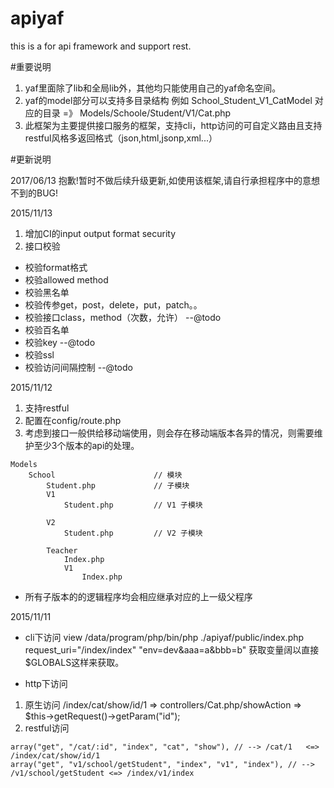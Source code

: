 # apiyaf
this is a for api framework and support rest.

#重要说明
1. yaf里面除了lib和全局lib外，其他均只能使用自己的yaf命名空间。
2. yaf的model部分可以支持多目录结构 例如 School_Student_V1_CatModel 对应的目录 =》 Models/Schoole/Student/V1/Cat.php
3. 此框架为主要提供接口服务的框架，支持cli，http访问的可自定义路由且支持restful风格多返回格式（json,html,jsonp,xml...）

#更新说明

2017/06/13
抱歉!暂时不做后续升级更新,如使用该框架,请自行承担程序中的意想不到的BUG!

2015/11/13
1. 增加CI的input output format security
2. 接口校验
 * 校验format格式
 * 校验allowed method
 * 校验黑名单
 * 校验传参get，post，delete，put，patch。。
 * 校验接口class，method（次数，允许） --@todo
 * 校验百名单
 * 校验key --@todo
 * 校验ssl
 * 校验访问间隔控制 --@todo

2015/11/12
1. 支持restful
2. 配置在config/route.php
3. 考虑到接口一般供给移动端使用，则会存在移动端版本各异的情况，则需要维护至少3个版本的api的处理。

```
Models
    School                      // 模块
        Student.php             // 子模块
        V1
            Student.php         // V1 子模块

        V2
            Student.php         // V2 子模块

        Teacher
            Index.php
            V1
                Index.php
```

* 所有子版本的的逻辑程序均会相应继承对应的上一级父程序


2015/11/11
* cli下访问
view /data/program/php/bin/php ./apiyaf/public/index.php request_uri="/index/index" "env=dev&aaa=a&bbb=b"
获取变量阔以直接$GLOBALS这样来获取。


* http下访问
1. 原生访问 /index/cat/show/id/1  => controllers/Cat.php/showAction => $this->getRequest()->getParam("id");
2. restful访问

```
array("get", "/cat/:id", "index", "cat", "show"), // --> /cat/1   <=> /index/cat/show/id/1
array("get", "v1/school/getStudent", "index", "v1", "index"), // --> /v1/school/getStudent <=> /index/v1/index
```
